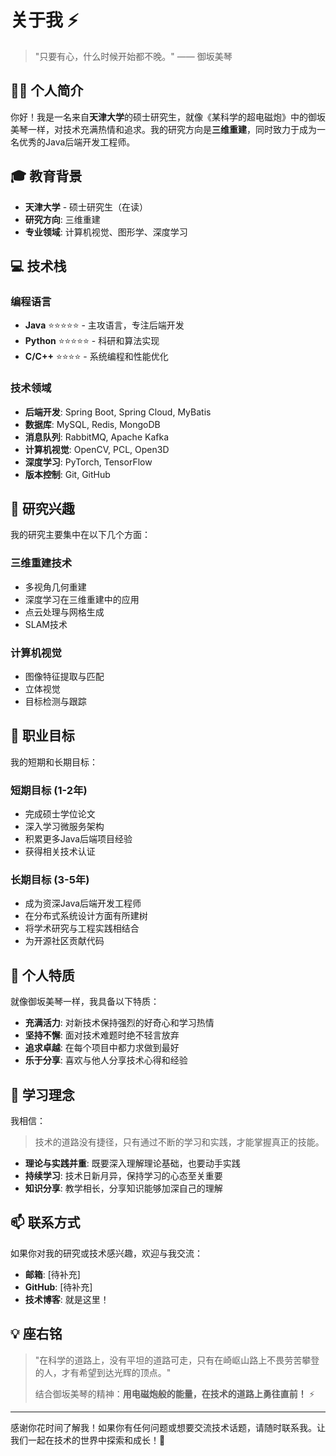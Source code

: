 # 关于我 ⚡

> "只要有心，什么时候开始都不晚。" —— 御坂美琴

## 👨‍🎓 个人简介

你好！我是一名来自**天津大学**的硕士研究生，就像《某科学的超电磁炮》中的御坂美琴一样，对技术充满热情和追求。我的研究方向是**三维重建**，同时致力于成为一名优秀的Java后端开发工程师。

## 🎓 教育背景

- **天津大学** - 硕士研究生（在读）
- **研究方向**: 三维重建
- **专业领域**: 计算机视觉、图形学、深度学习

## 💻 技术栈

### 编程语言
- **Java** ⭐⭐⭐⭐⭐ - 主攻语言，专注后端开发
- **Python** ⭐⭐⭐⭐⭐ - 科研和算法实现
- **C/C++** ⭐⭐⭐⭐ - 系统编程和性能优化

### 技术领域
- **后端开发**: Spring Boot, Spring Cloud, MyBatis
- **数据库**: MySQL, Redis, MongoDB
- **消息队列**: RabbitMQ, Apache Kafka
- **计算机视觉**: OpenCV, PCL, Open3D
- **深度学习**: PyTorch, TensorFlow
- **版本控制**: Git, GitHub

## 🔬 研究兴趣

我的研究主要集中在以下几个方面：

### 三维重建技术
- 多视角几何重建
- 深度学习在三维重建中的应用
- 点云处理与网格生成
- SLAM技术

### 计算机视觉
- 图像特征提取与匹配
- 立体视觉
- 目标检测与跟踪

## 🚀 职业目标

我的短期和长期目标：

### 短期目标 (1-2年)
- 完成硕士学位论文
- 深入学习微服务架构
- 积累更多Java后端项目经验
- 获得相关技术认证

### 长期目标 (3-5年)
- 成为资深Java后端开发工程师
- 在分布式系统设计方面有所建树
- 将学术研究与工程实践相结合
- 为开源社区贡献代码

## 🌟 个人特质

就像御坂美琴一样，我具备以下特质：

- **充满活力**: 对新技术保持强烈的好奇心和学习热情
- **坚持不懈**: 面对技术难题时绝不轻言放弃
- **追求卓越**: 在每个项目中都力求做到最好
- **乐于分享**: 喜欢与他人分享技术心得和经验

## 📖 学习理念

我相信：

> 技术的道路没有捷径，只有通过不断的学习和实践，才能掌握真正的技能。

- **理论与实践并重**: 既要深入理解理论基础，也要动手实践
- **持续学习**: 技术日新月异，保持学习的心态至关重要
- **知识分享**: 教学相长，分享知识能够加深自己的理解

## 📫 联系方式

如果你对我的研究或技术感兴趣，欢迎与我交流：

- **邮箱**: [待补充]
- **GitHub**: [待补充]
- **技术博客**: 就是这里！

## 💡 座右铭

> "在科学的道路上，没有平坦的道路可走，只有在崎岖山路上不畏劳苦攀登的人，才有希望到达光辉的顶点。" 
> 
> 结合御坂美琴的精神：**用电磁炮般的能量，在技术的道路上勇往直前！** ⚡

---

感谢你花时间了解我！如果你有任何问题或想要交流技术话题，请随时联系我。让我们一起在技术的世界中探索和成长！🚀